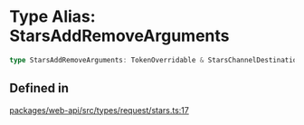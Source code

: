 # Type Alias: StarsAddRemoveArguments

```ts
type StarsAddRemoveArguments: TokenOverridable & StarsChannelDestination | MessageArgument | FileArgument | FileCommentArgument;
```

## Defined in

[packages/web-api/src/types/request/stars.ts:17](https://github.com/slackapi/node-slack-sdk/blob/7b348598b763c2b7545d1042b5f0429775cfa62c/packages/web-api/src/types/request/stars.ts#L17)

